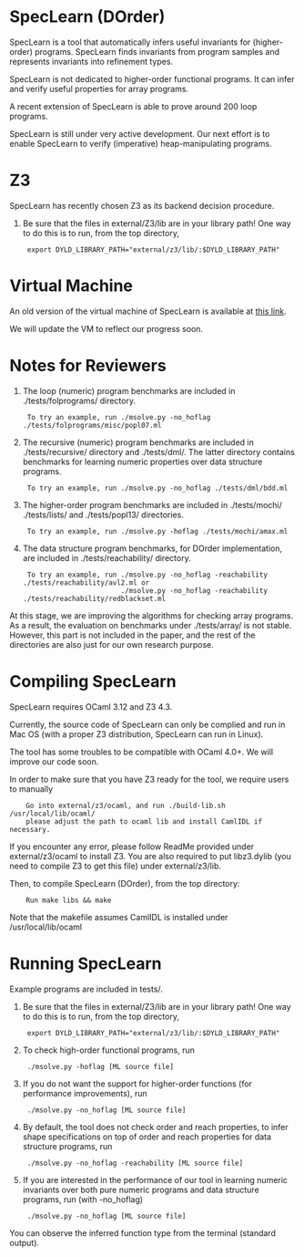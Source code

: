 SpecLearn (DOrder)
==================

SpecLearn is a tool that automatically infers useful invariants for
(higher-order) programs. SpecLearn finds invariants from program samples
and represents invariants into refinement types.

SpecLearn is not dedicated to higher-order functional programs. It can
infer and verify useful properties for array programs. 

A recent extension of SpecLearn is able to prove around 200 loop programs.

SpecLearn is still under very active development. Our next effort is
to enable SpecLearn to verify (imperative) heap-manipulating programs.

Z3
===

SpecLearn has recently chosen Z3 as its backend decision procedure.

1. Be sure that the files in external/Z3/lib are in your library
   path!  One way to do this is to run, from the top directory,

        export DYLD_LIBRARY_PATH="external/z3/lib/:$DYLD_LIBRARY_PATH"

Virtual Machine
===========

An old version of the virtual machine of SpecLearn is available at <a href="https://www.dropbox.com/s/jm3obb9zmq0m9y1/SpecLearn.ova?dl=0">this link</a>.

We will update the VM to reflect our progress soon.

Notes for Reviewers
===========

1. The loop (numeric) program benchmarks are included in ./tests/folprograms/ directory.

        To try an example, run ./msolve.py -no_hoflag ./tests/folprograms/misc/popl07.ml


2. The recursive (numeric) program benchmarks are included in ./tests/recursive/ directory and ./tests/dml/. 
The latter directory contains benchmarks for learning numeric properties over data structure programs.

		To try an example, run ./msolve.py -no_hoflag ./tests/dml/bdd.ml


3. The higher-order program benchmarks are included in ./tests/mochi/ ./tests/lists/ and ./tests/popl13/ directories.

		To try an example, run ./msolve.py -hoflag ./tests/mochi/amax.ml


4. The data structure program benchmarks, for DOrder implementation, are included in ./tests/reachability/ directory.

		To try an example, run ./msolve.py -no_hoflag -reachability ./tests/reachability/avl2.ml or
						 	   ./msolve.py -no_hoflag -reachability ./tests/reachability/redblackset.ml
		

At this stage, we are improving the algorithms for checking array programs.
As a result, the evaluation on benchmarks under ./tests/array/ is not stable.
However, this part is not included in the paper, and the rest of the directories 
are also just for our own research purpose.

Compiling SpecLearn
================

SpecLearn requires OCaml 3.12 and Z3 4.3.

Currently, the source code of SpecLearn can only be complied and run in Mac OS 
(with a proper Z3 distribution, SpecLearn can run in Linux).

The tool has some troubles to be compatible with OCaml 4.0+. We will improve our code soon.

In order to make sure that you have Z3 ready for the tool, we require users to manually 

		Go into external/z3/ocaml, and run ./build-lib.sh /usr/local/lib/ocaml/
		please adjust the path to ocaml lib and install CamlIDL if necessary.
		
If you encounter any error, please follow ReadMe provided under external/z3/ocaml
to install Z3. You are also required to put libz3.dylib (you need to compile Z3 to get this
file) under external/z3/lib.


Then, to compile SpecLearn (DOrder), from the top directory:

        Run make libs && make

Note that the makefile assumes CamlIDL is installed under /usr/local/lib/ocaml

Running SpecLearn
==============

Example programs are included in tests/.

1. Be sure that the files in external/Z3/lib are in your library
   path!  One way to do this is to run, from the top directory,

        export DYLD_LIBRARY_PATH="external/z3/lib/:$DYLD_LIBRARY_PATH"



2. To check high-order functional programs, run
       
		./msolve.py -hoflag [ML source file]
		
		
		
3. If you do not want the support for higher-order functions (for performance improvements), run

		./msolve.py -no_hoflag [ML source file]
		

		
4. By default, the tool does not check order and reach properties, to infer shape specifications on top
of order and reach properties for data structure programs, run
		
		./msolve.py -no_hoflag -reachability [ML source file] 
		
		
		
5. If you are interested in the performance of our tool in learning numeric invariants over both pure
numeric programs and data structure programs, run (with -no_hoflag)
		
		./msolve.py -no_hoflag [ML source file]

You can observe the inferred function type from the terminal (standard output).